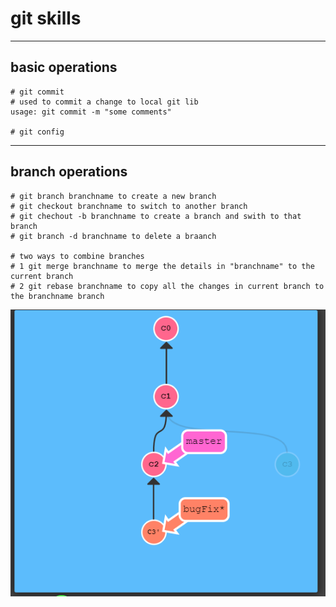 # git skills
---
## basic operations
``` git
# git commit
# used to commit a change to local git lib
usage: git commit -m "some comments"

# git config

```

---

## branch operations
``` git
# git branch branchname to create a new branch
# git checkout branchname to switch to another branch
# git chechout -b branchname to create a branch and swith to that branch
# git branch -d branchname to delete a braanch

# two ways to combine branches
# 1 git merge branchname to merge the details in "branchname" to the current branch
# 2 git rebase branchname to copy all the changes in current branch to the branchname branch
```

![rebase图示](./src/pictures/rebase.png)
